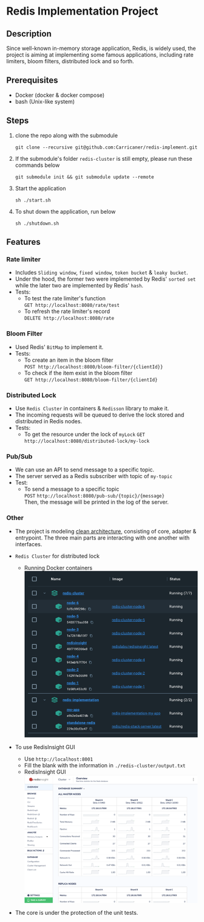 # Redis Implementation Project

## Description

Since well-known in-memory storage application, Redis, is widely used,
the project is aiming at implementing some famous applications,
including rate limiters, bloom filters, distributed lock and so forth.

## Prerequisites

- Docker (docker & docker compose)
- bash (Unix-like system)

## Steps

1. clone the repo along with the submodule

    ```
    git clone --recursive git@github.com:Carricaner/redis-implement.git 
    ```

2. If the submodule's folder `redis-cluster` is still empty, please run these commands below

    ```
    git submodule init && git submodule update --remote
    ```

3. Start the application

    ```
    sh ./start.sh 
    ```

4. To shut down the application, run below

    ```
    sh ./shutdown.sh
    ```

## Features

### Rate limiter

- Includes `Sliding window`, `fixed window`, `token bucket` & `leaky bucket`.
- Under the hood, the former two were implemented by Redis' `sorted set`
  while the later two are implemented by Redis' `hash`.
- Tests:
    - To test the rate limiter's function<br>
      `GET http://localhost:8080/rate/test`
    - To refresh the rate limiter's record<br>
      `DELETE http://localhost:8080/rate`

### Bloom Filter

- Used Redis' `BitMap` to implement it.
- Tests:
    - To create an item in the bloom filter<br>
      `POST http://localhost:8080/bloom-filter/{clientId}}`
    - To check if the item exist in the bloom filter<br>
      `GET http://localhost:8080/bloom-filter/{clientId}`

### Distributed Lock

- Use `Redis Cluster` in containers & `Redisson` library to make it.
- The incoming requests will be queued to derive the lock stored and distributed in Redis nodes.
- Tests:
    - To get the resource under the lock of `myLock`
      `GET http://localhost:8080/distributed-lock/my-lock`

### Pub/Sub

- We can use an API to send message to a specific topic.
- The server served as a Redis subscriber with topic of `my-topic`
- Test:
    - To send a message to a specific topic <br>
      `POST` `http://localhost:8080/pub-sub/{topic}/{message}` <br>
      Then, the message will be printed in the log of the server.

### Other

- The project is modeling <ins>clean architecture</ins>,
  consisting of core, adapter & entrypoint.
  The three main parts are interacting with one another with interfaces.
- `Redis Cluster` for distributed lock

    - Running Docker containers
      ![running services](./assets/running_docker_services.png)
- To use RedisInsight GUI
    - Use `http://localhost:8001`
    - Fill the blank with the information in `./redis-cluster/output.txt`
    - RedisInsight GUI
      ![Redisinsight GUI](./assets/redisinsight.png)

- The core is under the protection of the unit tests.
